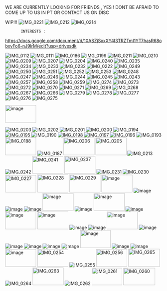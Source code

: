 WE ARE CURRENTLY LOOKING FOR FRIENDS , YES ! DONT BE AFRAID TO COME UP TO US IN PT OR CONTACT US ON DISC 

WIP!!!
![IMG_0221](https://github.com/user-attachments/assets/89d14624-6d6c-461a-98e1-24fc972aa9ea)
![IMG_0212](https://github.com/user-attachments/assets/face90b2-a602-48cc-a705-ba3409cd7073)
![IMG_0214](https://github.com/user-attachments/assets/ec31f9d8-b008-4ea9-974f-780588119194)

           
           INTERESTS : 
           
https://docs.google.com/document/d/10ASZjSxxXY4I3TRZTmI1YT7hasR68obxvFo6-nJ9lrM/edit?usp=drivesdk




![IMG_0112](https://github.com/user-attachments/assets/c73abbcf-4e70-465f-a1ff-1011df2163fd) 
![IMG_0111](https://github.com/user-attachments/assets/b4fd9bc3-fa56-4151-946a-4da4d817655d)
![IMG_0186](https://github.com/user-attachments/assets/632553fe-c6b1-4e96-bf84-76decd71e3c6)
![IMG_0199](https://github.com/user-attachments/assets/257125c3-5e52-47e0-aef7-aab12b780a74)
![IMG_0211](https://github.com/user-attachments/assets/15469b86-158b-4958-95af-487c07e6f73c)
![IMG_0210](https://github.com/user-attachments/assets/1afcb149-6a2f-400c-a606-5ba2095e321f)
![IMG_0209](https://github.com/user-attachments/assets/e79c8e1d-bbd2-4050-84b6-8597bdb5002a)
![IMG_0207](https://github.com/user-attachments/assets/96d401be-87c8-4ce5-84ee-7a29043df37d)
![IMG_0204](https://github.com/user-attachments/assets/75fc3b82-101a-49b4-ada1-35036d26ef4d)
![IMG_0240](https://github.com/user-attachments/assets/e3981115-35b0-4fc8-a57e-64f47fa98bf8)
![IMG_0235](https://github.com/user-attachments/assets/a7e13f8f-8682-424b-a641-42751e72bf3a)
![IMG_0234](https://github.com/user-attachments/assets/3e617bd7-ac72-4191-b7b1-742641d5ffed)
![IMG_0233](https://github.com/user-attachments/assets/736ef326-fac5-4573-a460-ca522fd74b00)
![IMG_0232](https://github.com/user-attachments/assets/d49d0980-e27d-43e7-b5d5-86e53b61d000)
![IMG_0222](https://github.com/user-attachments/assets/0ecf5ae9-ad22-44b9-8954-6fed2b8ef382)
![IMG_0249](https://github.com/user-attachments/assets/78302c54-8b8d-48e4-8066-59fcc1ddb5f6)
![IMG_0250](https://github.com/user-attachments/assets/952fead0-6f03-40b5-9e74-d98edf9e16d6)
![IMG_0251](https://github.com/user-attachments/assets/ea736a27-eba0-4341-ac2a-86f6433f5898)
![IMG_0252](https://github.com/user-attachments/assets/0a57fd1a-ccc1-4012-92ee-e67febeb2964)
![IMG_0253](https://github.com/user-attachments/assets/a9973d5a-e646-4dda-9ca1-71944bb712e6)
![IMG_0248](https://github.com/user-attachments/assets/1f98530e-dd9b-44f2-8c62-f5ca3d8776b1)
![IMG_0247](https://github.com/user-attachments/assets/cd923c65-946f-4e8e-b312-98d2c717b9d0)
![IMG_0246](https://github.com/user-attachments/assets/825bb7f8-c805-4f8f-b9aa-827d34202cc0)
![IMG_0244](https://github.com/user-attachments/assets/befdfc58-0b62-4724-aef2-1ff7125f0569)
![IMG_0245](https://github.com/user-attachments/assets/9554b248-5dc8-45ab-965a-39497d2a7c03)
![IMG_0243](https://github.com/user-attachments/assets/ca5efef4-8a98-448e-83c6-95b02f3ca955)
![IMG_0257](https://github.com/user-attachments/assets/dcc4a3e3-3541-4afa-a5db-ceed9f4d69e7)
![IMG_0258](https://github.com/user-attachments/assets/72a20f95-6ba3-40b9-b6d3-2ee48d492b35)
![IMG_0259](https://github.com/user-attachments/assets/c91071e4-c7a4-4b9c-b539-7d664731f421)
![IMG_0274](https://github.com/user-attachments/assets/dc21dd81-7312-46c6-8d5f-687ab45e5448)
![IMG_0273](https://github.com/user-attachments/assets/781868a1-5dd8-4b02-889d-50f9e01de7c0)
![IMG_0272](https://github.com/user-attachments/assets/118d00d6-96dd-4d5a-9746-889d5f2852c4)
![IMG_0270](https://github.com/user-attachments/assets/f65e6d73-31ab-404c-bc84-178149693cdd)
![IMG_0271](https://github.com/user-attachments/assets/52ca417b-592a-4dea-ba37-32f2e394a9e5)
![IMG_0269](https://github.com/user-attachments/assets/3c95724e-0172-4c4f-a808-f2d2491aa6ee)
![IMG_0268](https://github.com/user-attachments/assets/6898fe9c-f253-4ca0-b3c6-b8e505f60a77)
![IMG_0267](https://github.com/user-attachments/assets/94ee6a87-92c9-415c-a61d-ecb5669cb98e)
![IMG_0266](https://github.com/user-attachments/assets/80466e38-5ffe-4ed4-b84e-497f3f158a2e)
![IMG_0279](https://github.com/user-attachments/assets/11e84424-93a0-46dc-94ef-d81fdf2369eb)
![IMG_0278](https://github.com/user-attachments/assets/d3a5a245-b55a-458e-91ed-b17e8aa9e3a3)
![IMG_0277](https://github.com/user-attachments/assets/cdb467a2-d553-4c93-b59a-14cb496ba0cb)
![IMG_0276](https://github.com/user-attachments/assets/a539933d-1f19-4eda-9f28-8119456998da)
![IMG_0275](https://github.com/user-attachments/assets/a8fd3e8c-944a-455a-a5bd-b1b9dfe723fa)

 


<img width="99" height="56" alt="image" src="https://github.com/user-attachments/assets/eed8a3d2-743b-4c94-8555-895c5a1a5a9a" />

![IMG_0203](https://github.com/user-attachments/assets/cc8a472c-41d5-410f-8bd7-5409f1d0302b)
![IMG_0202](https://github.com/user-attachments/assets/27b25963-1b89-4d15-9a86-f606262dbb25)
![IMG_0201](https://github.com/user-attachments/assets/20bd4727-f110-49ee-9e1a-7025a238f15b)
![IMG_0200](https://github.com/user-attachments/assets/76d4c259-7083-4023-9a6d-35cef1c3519b)
![IMG_0194](https://github.com/user-attachments/assets/2f32bef9-9a75-4ce3-b77a-ec019f2f64da)
![IMG_0195](https://github.com/user-attachments/assets/42f0da1d-9f47-41a2-8192-9c475ac63375)
![IMG_0190](https://github.com/user-attachments/assets/086222af-dda8-4802-b724-8c10701b143b)
![IMG_0198](https://github.com/user-attachments/assets/ed09c069-0d65-4bf7-9f2d-609f87fe9a56)
![IMG_0197](https://github.com/user-attachments/assets/060387d6-d731-4d8c-bf57-4d00b9fa8f26)
![IMG_0196](https://github.com/user-attachments/assets/27606783-9baa-48df-9ace-ac9e6080577a)
![IMG_0193](https://github.com/user-attachments/assets/5111769e-5580-45d7-8509-de517c5b93c6)
<img width="99" height="56" alt="IMG_0188" src="https://github.com/user-attachments/assets/41a909f0-bd75-47f6-abe3-c6c2644fb993" />
![IMG_0187](https://github.com/user-attachments/assets/aa05610f-4cc4-4a30-a32b-76c20a8617c1)
<img width="99" height="56" alt="IMG_0206" src="https://github.com/user-attachments/assets/51e9fac3-3bf7-4267-8eea-fef69671744c" />
<img width="99" height="56" alt="IMG_0205" src="https://github.com/user-attachments/assets/fce02e77-646c-4220-84b7-e99b845cf436" />
![IMG_0213](https://github.com/user-attachments/assets/fce1c68d-37ca-4671-bbdc-acaebd6c4989)
![IMG_0242](https://github.com/user-attachments/assets/5d2e271d-cc96-4cec-8b6e-cc71daa152d3)
<img width="99" height="55" alt="IMG_0241" src="https://github.com/user-attachments/assets/da07a70e-4e15-46f9-a953-5f730cef8ea3" />
<img width="99" height="56" alt="IMG_0237" src="https://github.com/user-attachments/assets/b497417b-1d7f-4266-b342-bf7fe0479a6e" />
![IMG_0231](https://github.com/user-attachments/assets/b8e4eeaa-a789-4b1f-ae18-915c6635af16)
![IMG_0230](https://github.com/user-attachments/assets/3c8b0b80-0d0b-46f6-a114-c664fda07747)
<img width="99" height="55" alt="IMG_0227" src="https://github.com/user-attachments/assets/5e8f6a14-6f11-495a-a477-eee330f36bab" />
<img width="99" height="57" alt="IMG_0228" src="https://github.com/user-attachments/assets/257545c8-a3a7-4536-a892-863428711a5a" />
<img width="99" height="57" alt="IMG_0229" src="https://github.com/user-attachments/assets/b58b60b7-9cd9-41dd-9aa3-6b4ec91c5cfa" />
<img width="99" height="56" alt="image" src="https://github.com/user-attachments/assets/0108c5ec-48be-4a74-924a-3b5709047aaf" />
![image](https://github.com/user-attachments/assets/daeb3c1f-0f9c-41aa-ba73-9aba8d63131f)
![image](https://github.com/user-attachments/assets/dbe36569-9fe3-4147-9539-11974583e9a8)
![image](https://github.com/user-attachments/assets/560ec0c0-b63e-467c-8d83-6e5d29625975)
<img width="99" height="56" alt="image" src="https://github.com/user-attachments/assets/8469d98e-17fb-4aac-b738-fd6a95b643c1" />
![image](https://github.com/user-attachments/assets/f7f97d0a-cb66-441a-b6e7-cc673474d417)
<img width="99" height="56" alt="image" src="https://github.com/user-attachments/assets/d3eae569-b537-4d8d-9272-b34d6918aef8" />
![image](https://github.com/user-attachments/assets/e7e7bcb2-96d1-494b-9099-40d6569cfcbe)
<img width="99" height="56" alt="image" src="https://github.com/user-attachments/assets/ffdee2c4-f5cf-4dd9-a28c-319b8be65339" />
<img width="99" height="56" alt="image" src="https://github.com/user-attachments/assets/e19c02f9-86b3-4a50-833a-252f3095b7f7" />
![image](https://github.com/user-attachments/assets/13ef180a-0eba-47c5-b84a-961f1782fe15)
![image](https://github.com/user-attachments/assets/dc554e2d-8c1f-400b-8b53-4576562b5e24)
<img width="99" height="56" alt="image" src="https://github.com/user-attachments/assets/a10e38d5-f18f-4427-a694-7fc2de0fa24f" />
![image](https://github.com/user-attachments/assets/9f571cb1-786d-4088-93cc-dc1c0804e567)
![image](https://github.com/user-attachments/assets/9458508c-c610-4600-b6dd-54da9c487db0)
![image](https://github.com/user-attachments/assets/7898117e-e50d-44bb-af4e-894c5e6b5bfc)
![image](https://github.com/user-attachments/assets/33828e52-00a5-47c6-942d-b3403e227587)
![image](https://github.com/user-attachments/assets/0e579525-c435-40cd-bc64-1dd135875aa9)
<img width="97" height="57" alt="image" src="https://github.com/user-attachments/assets/66f9d8e6-e3f7-4d05-90ee-bd30a025cdce" />
![image](https://github.com/user-attachments/assets/61785cde-df7a-41cb-b456-f612ec125313)
![image](https://github.com/user-attachments/assets/891ced0e-12c7-44bb-a9f4-99e542ca4a6d)
<img width="99" height="56" alt="image" src="https://github.com/user-attachments/assets/9c22c304-d0bc-4eb8-95e8-2543b811b5b8" />
<img width="99" height="56" alt="IMG_0254" src="https://github.com/user-attachments/assets/f6151c8f-1a2f-4ce0-af7d-290bd14267e3" />
![IMG_0255](https://github.com/user-attachments/assets/12f2d823-818e-4b55-ae01-e36cd8b0d2fb)
<img width="99" height="56" alt="IMG_0256" src="https://github.com/user-attachments/assets/71e8c1ae-8dce-4e46-b9e7-2f00808b06fb" />
<img width="101" height="57" alt="IMG_0265" src="https://github.com/user-attachments/assets/0aec98d5-1d21-425e-a7ef-e80cc0ba7043" />
![IMG_0264](https://github.com/user-attachments/assets/120b09ce-4ae6-4220-840d-5a1cd9453293)
<img width="99" height="56" alt="IMG_0263" src="https://github.com/user-attachments/assets/eb3d3b93-1344-4e7d-9056-5f260d9a94b9" />
![IMG_0262](https://github.com/user-attachments/assets/89c846f2-8837-4500-9dee-420a9d120745)
<img width="97" height="55" alt="IMG_0261" src="https://github.com/user-attachments/assets/6c6204c5-18fc-44dc-b6a4-4d3d484ba972" />
<img width="102" height="55" alt="IMG_0260" src="https://github.com/user-attachments/assets/886a6841-612c-47e2-9fb6-e43998be3c74" />







